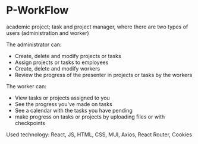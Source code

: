 # P-WorkFlow
academic project; task and project manager, where there are two types of users (administration and worker)

The administrator can:
- Create, delete and modify projects or tasks
- Assign projects or tasks to employees
- Create, delete and modify workers
- Review the progress of the presenter in projects or tasks by the workers

The worker can:
- View tasks or projects assigned to you
- See the progress you've made on tasks
- See a calendar with the tasks you have pending
- make progress on tasks or projects by uploading files or with checkpoints

Used technology:
React, JS, HTML, CSS, MUI, Axios, React Router, Cookies
